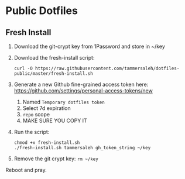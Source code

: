 # Public Dotfiles

## Fresh Install

1. Download the git-crypt key from 1Password and store in ~/key
2. Download the fresh-install script:
    
    ```
    curl -O https://raw.githubusercontent.com/tammersaleh/dotfiles-public/master/fresh-install.sh
    ```
3. Generate a new Github fine-grained access token here: https://github.com/settings/personal-access-tokens/new

    1. Named `Temporary dotfiles token`
    2. Select 7d expiration
    3. `repo` scope
    4. MAKE SURE YOU COPY IT
    
5. Run the script:
    
    ```
    chmod +x fresh-install.sh
    ./fresh-install.sh tammersaleh gh_token_string ~/key
    ```
6. Remove the git crypt key: `rm ~/key`

Reboot and pray.
